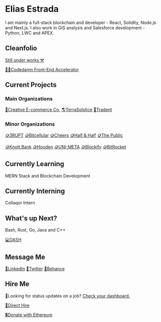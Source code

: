# Elias Estrada
I am mainly a full-stack blockchain and developer - React, Solidity, Node.js and Next.js.
I also work in GIS analysis and Salesforce development - Python, LWC and APEX.

## Cleanfolio
[Still under works ⚒️](https://elicharlese-cleanfolio.vercel.app/)

[👨‍💻Codedamn Front-End Accelerator](https://codedamn.com/user/eliasestradac)

## Current Projects
### Main Organizations
[🛒Creative E-commerce Co.]()
[🌎TerraSolstice]()
[🔐Tradent]()

### Minor Organizations
[🪙3RUPT]()
[🪙Bitcellular]()
[🪙Cheers]()
[🪙Half & Half]()
[🪙The Public]()

[🪙Knott Bank]()
[🪙Hooden]()
[🪙UNI-META]()
[🪙Blockify]()
[🪙BitRocket]()

## Currently Learning
MERN Stack and Blockchain Development

## Currently Interning
Collaqor Intern

## What's up Next?
Bash, Rust, Go, Java and C++

[💻DASH](https://github.com/elicharlese/DASH)

## Message Me 
[🔗LinkedIn](linkedin.com/in/eliasestrada/)
[🔗Twitter](https://twitter.com/chaincec)
[🔗Behance](https://www.behance.net/eliasestrada3)

## Hire Me 
🧐Looking for status updates on a job? [Check your dashboard.](https://elicharlese-cleanfolio.vercel.app/dashboard)

[👋Direct Hire](https://www.upwork.com/workwith/coachcec)

[💲Donate with Ethereum](https://en.cryptobadges.io/donate/0xA0E2284C43DbfcFdd0eE468c1b7a331b9B9F9001)
